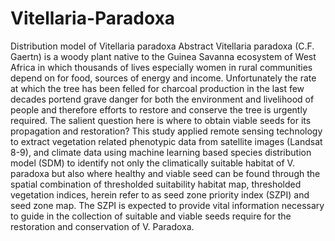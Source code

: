 # Vitellaria-Paradoxa
Distribution model of Vitellaria paradoxa
Abstract
Vitellaria paradoxa (C.F. Gaertn) is a woody plant native to the Guinea Savanna ecosystem of West Africa in which thousands of lives especially women in rural communities depend on for food, sources of energy and income. Unfortunately the rate at which the tree has been felled for charcoal production in the last few decades portend grave danger for both the environment and livelihood of people and therefore efforts to restore and conserve the tree is urgently required. The salient question here is where to obtain viable seeds for its propagation and restoration? This study applied remote sensing technology to extract vegetation related phenotypic data from satellite images (Landsat 8-9), and climate data using machine learning based species distribution model (SDM) to identify not only  the climatically suitable habitat of  V. paradoxa  but also where healthy and viable seed can be found through the spatial combination of thresholded suitability habitat map, thresholded vegetation indices, herein refer to as  seed zone  priority index  (SZPI) and seed zone map. The SZPI is expected to provide vital information necessary to guide in the collection of suitable and viable seeds require for the restoration and conservation of V. Paradoxa.
